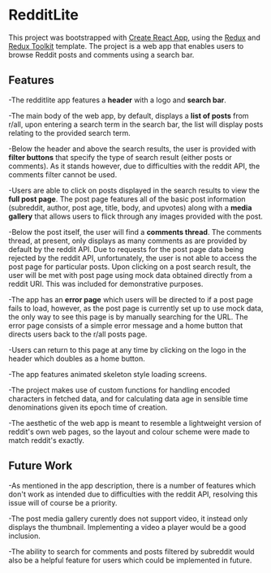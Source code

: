 # RedditLite

This project was bootstrapped with [Create React App](https://github.com/facebook/create-react-app), using the [Redux](https://redux.js.org/) and [Redux Toolkit](https://redux-toolkit.js.org/) template. The project is a web app that enables users to browse Reddit posts and comments using a search bar.

## Features

-The redditlite app features a **header** with a logo and **search bar**.

-The main body of the web app, by default, displays a **list of posts** from r/all, upon entering a search term in the search bar, the list will display posts relating to the provided search term.

-Below the header and above the search results, the user is provided with **filter buttons** that specify the type of search result (either posts or comments). As it stands however, due to difficulties with the reddit API, the comments filter cannot be used.

-Users are able to click on posts displayed in the search results to view the **full post page**. The post page features all of the basic post information (subreddit, author, post age, title, body, and upvotes) along with a **media gallery** that allows users to flick through any images provided with the post.

-Below the post itself, the user will find a **comments thread**. The comments thread, at present, only displays as many comments as are provided by default by the reddit API. Due to requests for the post page data being rejected by the reddit API, unfortunately, the user is not able to access the post page for particular posts. Upon clicking on a post search result, the user will be met with post page using mock data obtained directly from a reddit URI. This was included for demonstrative purposes.

-The app has an **error page** which users will be directed to if a post page fails to load, however, as the post page is currently set up to use mock data, the only way to see this page is by manually searching for the URL. The error page consists of a simple error message and a home button that directs users back to the r/all posts page.

-Users can return to this page at any time by clicking on the logo in the header which doubles as a home button.

-The app features animated skeleton style loading screens.

-The project makes use of custom functions for handling encoded characters in fetched data, and for calculating data age in sensible time denominations given its epoch time of creation.

-The aesthetic of the web app is meant to resemble a lightweight version of reddit's own web pages, so the layout and colour scheme were made to match reddit's exactly.

## Future Work

-As mentioned in the app description, there is a number of features which don't work as intended due to difficulties with the reddit API, resolving this issue will of course be a priority.

-The post media gallery curently does not support video, it instead only displays the thumbnail. Implementing a video a player would be a good inclusion.

-The ability to search for comments and posts filtered by subreddit would also be a helpful feature for users which could be implemented in future.
